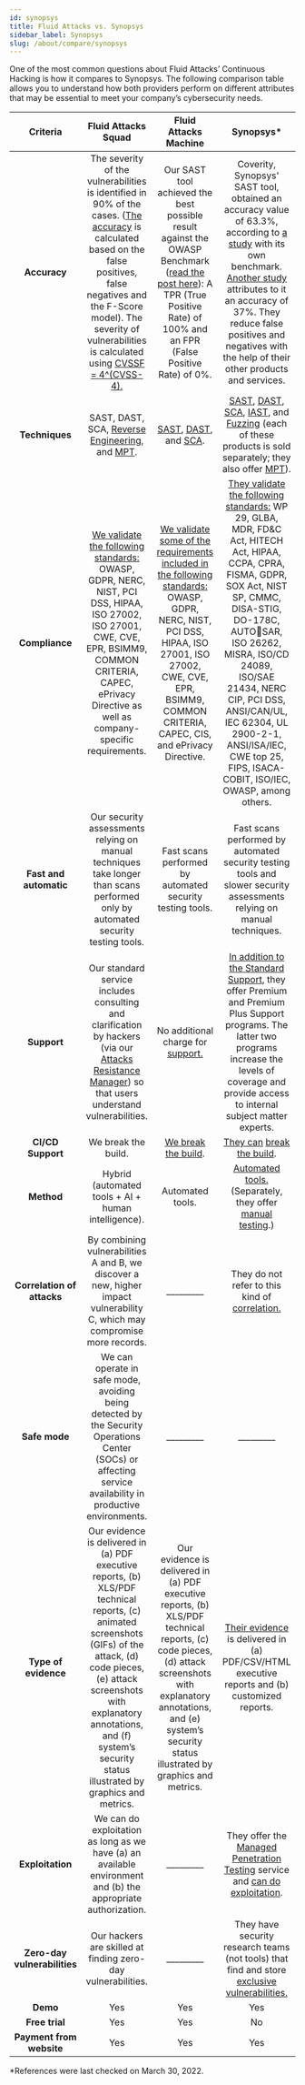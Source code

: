 ```yaml
---
id: synopsys
title: Fluid Attacks vs. Synopsys
sidebar_label: Synopsys
slug: /about/compare/synopsys
---
```


One of the most common questions about
Fluid Attacks’ Continuous Hacking is
how it compares to Synopsys.
The following comparison table allows
you to understand how both providers perform
on different attributes that may be essential
to meet your company’s cybersecurity needs.

|         **Criteria**         |                                                                                                                                               **Fluid Attacks  Squad**                                                                                                                                              |                                                                                                                            **Fluid Attacks Machine**                                                                                                                           |                                                                                                                                                                                                                                                                                                                              **Synopsys***                                                                                                                                                                                                                                                                                                                             |
|:----------------------------:|:-------------------------------------------------------------------------------------------------------------------------------------------------------------------------------------------------------------------------------------------------------------------------------------------------------------------:|:------------------------------------------------------------------------------------------------------------------------------------------------------------------------------------------------------------------------------------------------------------------------------:|:---------------------------------------------------------------------------------------------------------------------------------------------------------------------------------------------------------------------------------------------------------------------------------------------------------------------------------------------------------------------------------------------------------------------------------------------------------------------------------------------------------------------------------------------------------------------------------------------------------------------------------------------------------------------:|
| **Accuracy**                | The severity of the vulnerabilities is  identified in 90% of the cases. ([The  accuracy](/about/sla/accuracy/) is calculated based on the false  positives, false negatives and the F-Score  model). The severity of vulnerabilities is  calculated using [CVSSF = 4^(CVSS-4).](/about/faq/#adjustment-by-severity) | Our SAST tool achieved the best possible  result against the OWASP Benchmark  ([read the post here](https://fluidattacks.com/blog/owasp-benchmark-fluid-attacks/)): A TPR (True Positive  Rate) of 100% and an FPR (False Positive  Rate) of 0%.                               | Coverity, Synopsys' SAST tool, obtained   an accuracy value of 63.3%, according to   [a study](https://www.researchgate.net/figure/Metrics-obtained-by-the-SAST-tools-comparison-Fig-3-shows-a-comparative-graphic-of-the_fig2_342597384) with its own benchmark. [Another   study](https://www.researchgate.net/publication/348739709_A_Critical_Comparison_on_Six_Static_Analysis_Tools_Detection_Agreement_and_Precision) attributes to it an accuracy of 37%.   They reduce false positives and negatives   with the help of their other products and   services.                                                                                                  |
| **Techniques**               | SAST, DAST, SCA, [Reverse Engineering](https://fluidattacks.com/categories/re/), and [MPT](https://fluidattacks.com/solutions/penetration-testing/).                                                                                                                                                                                 | [SAST](https://fluidattacks.com/categories/sast/), [DAST](https://fluidattacks.com/categories/dast/), and [SCA](https://fluidattacks.com/categories/sca/).                                                                                                                      | [SAST](https://www.synopsys.com/software-integrity/security-testing/static-analysis-sast.html), [DAST](https://www.synopsys.com/software-integrity/application-security-testing-services.html), [SCA](https://www.synopsys.com/software-integrity/security-testing/software-composition-analysis.html), [IAST](https://www.synopsys.com/software-integrity/security-testing/interactive-application-security-testing.html), and [Fuzzing](https://www.synopsys.com/software-integrity/security-testing/fuzz-testing.html) (each  of these products is sold separately; they  also offer [MPT](https://www.synopsys.com/software-integrity/penetration-testing.html)). |
| **Compliance**               | [We validate the following standards:](https://docs.fluidattacks.com/criteria/compliance/)  OWASP, GDPR, NERC, NIST, PCI DSS,  HIPAA, ISO 27002, ISO 27001, CWE, CVE,  EPR, BSIMM9, COMMON CRITERIA,  CAPEC, ePrivacy Directive as well as  company-specific requirements.                                          | [We validate some of the requirements  included in the following standards:](https://docs.fluidattacks.com/criteria/compliance/) OWASP, GDPR, NERC, NIST, PCI DSS,  HIPAA, ISO 27001, ISO 27002, CWE, CVE,  EPR, BSIMM9, COMMON CRITERIA,  CAPEC, CIS, and ePrivacy Directive. | [They validate the following standards:](https://www.synopsys.com/software-integrity/solutions/compliance.html)  WP 29, GLBA, MDR, FD&C Act,  HITECH Act, HIPAA, CCPA, CPRA,  FISMA, GDPR, SOX Act, NIST SP,  CMMC, DISA-STIG, DO-178C, AUTOSAR, ISO 26262, MISRA, ISO/CD  24089, ISO/SAE 21434, NERC CIP, PCI  DSS, ANSI/CAN/UL, IEC 62304, UL  2900-2-1, ANSI/ISA/IEC, CWE top 25,  FIPS, ISACA-COBIT, ISO/IEC, OWASP,  among others.                                                                                                                                                                                                                               |
| **Fast and automatic**       | Our security assessments relying on manual techniques take longer than scans performed only by automated security testing tools.                                                                                                                                                                                                       | Fast scans performed by automated security testing tools.                                                                                                                                                                                         | Fast scans performed by automated security testing tools and slower security assessments relying on manual techniques.                                                                                                                                                                                                  |
| **Support**                  | Our standard service includes consulting  and clarification by hackers (via our  [Attacks Resistance Manager](https://docs.fluidattacks.com/machine/web/arm)) so that users  understand vulnerabilities.                                                                                                            | No additional charge for [support.](/machine/web/support/live-chat)                                                                                                                                                                                                            | [In addition to the Standard Support](https://www.synopsys.com/software-integrity/support/premium.html), they   offer Premium and Premium Plus Support   programs. The latter two programs   increase the levels of coverage and   provide access to internal subject matter   experts.                                                                                                                                                                                                                                                                                                                                                                                                                                                   |
| **CI/CD Support**          | We break the build.                                                                                                                                                                                                                                                                                                  | [We break the build](https://fluidattacks.com/solutions/devsecops/).                                                                                                                                                                                                            | [They can](https://www.synopsys.com/blogs/software-security/synopsys-detect-github-action-sast-sca/) [break the build](https://www.synopsys.com/blogs/software-security/integrating-static-analysis-tools-with-build-servers-for-continuous-assurance/).                                                                                                                                                                                                                                                                                                                                                                                                                                                                                                           |
| **Method**                   | Hybrid (automated tools + AI + human   intelligence).                                                                                                                                                                                                                                                               | Automated tools.                                                                                                                                                                                                                                                                | [Automated tools.](https://www.synopsys.com/software-integrity/security-testing.html) (Separately, they offer   [manual testing](https://www.synopsys.com/software-integrity/penetration-testing.html).)                                                                                                                                                                                                                                                                                                                                                                                                                                                                 |
| **Correlation of attacks**   | By combining vulnerabilities A and B, we   discover a new, higher impact   vulnerability C, which may compromise   more records.                                                                                                                                                                                    | _________                                                                                                                                                                                                                                                                      | They do not refer to this kind of [correlation.](https://news.synopsys.com/2021-06-08-Synopsys-Acquires-Code-Dx-to-Extend-Application-Security-Portfolio)                                                                                                                                                                                                                                                                                                                                                                                                                                                                                                             |
| **Safe mode**                | We can operate in safe mode, avoiding   being detected by the Security   Operations Center (SOCs) or affecting   service availability in productive   environments.                                                                                                                                                 | _________                                                                                                                                                                                                                                                                      | _________                                                                                                                                                                                                                                                                                                                                                                                                                                                                                                                                                                                                                                                             |
| **Type of evidence**         | Our evidence is delivered in (a) PDF   executive reports, (b) XLS/PDF technical   reports, (c) animated screenshots (GIFs)   of the attack, (d) code pieces, (e) attack   screenshots with explanatory annotations,   and (f) system’s security status illustrated   by graphics and metrics.                       | Our evidence is delivered in (a) PDF executive reports, (b) XLS/PDF technical reports, (c) code pieces, (d) attack screenshots with explanatory annotations, and (e) system’s security status illustrated by graphics and metrics.                                             | [Their evidence](https://sig-docs.synopsys.com/polaris/topics/c_rp_pol_reports.html) is delivered in (a)   PDF/CSV/HTML executive reports and   (b) customized reports.                                                                                                                                                                                                                                                                                                                                                                                                                                                                                                |
| **Exploitation**             | We can do exploitation as long as we   have (a) an available environment and   (b) the appropriate authorization.                                                                                                                                                                                                    | _________                                                                                                                                                                                                                                                                      | They offer the [Managed Penetration   Testing](https://www.synopsys.com/software-integrity/penetration-testing.html) service and [can do exploitation](https://www.synopsys.com/software-integrity/resources/ebooks/penetration-testing-buyers-guide.html).                                                                                                                                                                                                                                                                                                                                                                                                           |
| **Zero-day vulnerabilities** | Our hackers are skilled at finding   zero-day vulnerabilities.                                                                                                                                                                                                                                                      | _________                                                                                                                                                                                                                                                                      | They have security research teams (not   tools) that find and store [exclusive   vulnerabilities.](https://www.synopsys.com/software-integrity/security-testing/software-composition-analysis/knowledgebase.html)                                                                                                                                                                                                                                                                                                                                                                                                                                                     |
|           **Demo**           | Yes                                                                                                                                                                                                                                                                                                                  | Yes                                                                                                                                                                                                                                                                            | Yes                                                                                                                                                                                                                                                  |
|        **Free trial**        | Yes                                                                                                                                                                                                                                                                                                                 | Yes                                                                                                                                                                                                                                                                            | No                                                                                                                                                                                                                                                  |
|   **Payment from website**   | Yes                                                                                                                                                                                                                                                                                                                 | Yes                                                                                                                                                                                                                                                                            | Yes                                                                                                                                                                                                                                                  |

*References were last checked on March 30, 2022.
